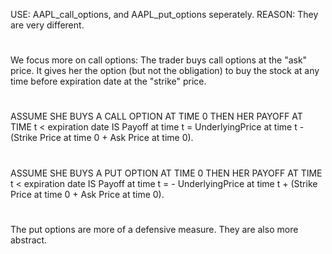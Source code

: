 USE: AAPL_call_options, and AAPL_put_options seperately. 
REASON: They are very different. 
# 
We focus more on call options: The trader buys call options at the "ask" price. It gives her the option (but not the obligation) 
to buy the stock at any time before expiration date at the "strike" price. 
# 
ASSUME SHE BUYS A CALL OPTION AT TIME 0 THEN HER PAYOFF AT TIME t < expiration date IS 
Payoff at time t = UnderlyingPrice at time t - (Strike Price at time 0 + Ask Price at time 0). 
# 
ASSUME SHE BUYS A PUT OPTION AT TIME 0 THEN HER PAYOFF AT TIME t < expiration date IS 
Payoff at time t = - UnderlyingPrice at time t + (Strike Price at time 0 + Ask Price at time 0). 
# 
The put options are more of a defensive measure. They are also more abstract. 
# 
